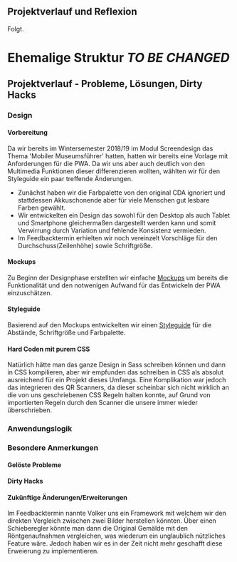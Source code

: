 ## Projektverlauf und Reflexion
Folgt.

# Ehemalige Struktur *TO BE CHANGED*
## Projektverlauf - Probleme, Lösungen, Dirty Hacks 
### Design
#### Vorbereitung
Da wir bereits im Wintersemester 2018/19 im Modul Screendesign das Thema 'Mobiler Museumsführer' hatten, hatten wir bereits eine Vorlage mit Anforderungen für die PWA. Da wir uns aber auch deutlich von den Multimedia Funktionen dieser differenzieren wollten, wählten wir für den Styleguide ein paar treffende Änderungen. 
- Zunächst haben wir die Farbpalette von den original CDA ignoriert und stattdessen Akkuschonende aber für viele Menschen gut lesbare Farben gewählt.
- Wir entwickelten ein Design das sowohl für den Desktop als auch Tablet und Smartphone gleichermaßen dargestellt werden kann und somit Verwirrung durch Variation und fehlende Konsistenz vermieden.
- Im Feedbacktermin erhielten wir noch vereinzelt Vorschläge für den Durchschuss(Zeilenhöhe) sowie Schriftgröße.  

#### Mockups
Zu Beginn der Designphase erstellten wir einfache [Mockups](Dokumentation/Mockups.md) um bereits die Funktionalität und den notwenigen Aufwand für das Entwickeln der PWA einzuschätzen. 

#### Styleguide
Basierend auf den Mockups entwickelten wir einen [Styleguide](Dokumentation/Styleguide.md) für die Abstände, Schriftgröße und Farbpalette.

#### Hard Coden mit purem CSS
Natürlich hätte man das ganze Design in Sass schreiben können und dann in CSS kompilieren, aber wir empfunden das schreiben in CSS als absolut ausreichend für ein Projekt dieses Umfangs.
Eine Komplikation war jedoch das integrieren des QR Scanners, da dieser scheinbar sich nicht wirklich an die von uns geschriebenen CSS Regeln halten konnte, auf Grund von importierten Regeln durch den Scanner die unsere immer wieder überschrieben.

### Anwendungslogik

### Besondere Anmerkungen

#### Gelöste Probleme

#### Dirty Hacks

#### Zukünftige Änderungen/Erweiterungen
Im Feedbacktermin nannte Volker uns ein Framework mit welchem wir den direkten Vergleich zwischen zwei Bilder herstellen könnten. Über einen Schieberegler könnte man dann die Original Gemälde mit den Röntgenaufnahmen vergleichen, was wiederum ein unglaublich nützliches Feature wäre. Jedoch haben wir es in der Zeit nicht mehr geschafft diese Erweierung zu implementieren.
